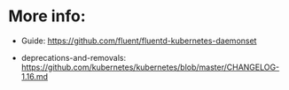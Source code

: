
# More info:

* Guide: https://github.com/fluent/fluentd-kubernetes-daemonset

* deprecations-and-removals: https://github.com/kubernetes/kubernetes/blob/master/CHANGELOG-1.16.md


